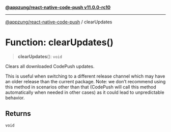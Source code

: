 [**@appzung/react-native-code-push v11.0.0-rc10**](../README.md)

---

[@appzung/react-native-code-push](../README.md) / clearUpdates

# Function: clearUpdates()

> **clearUpdates**(): `void`

Clears all downloaded CodePush updates.

This is useful when switching to a different release channel which may have an older release than the current package.
Note: we don’t recommend using this method in scenarios other than that (CodePush will call
this method automatically when needed in other cases) as it could lead to unpredictable behavior.

## Returns

`void`
